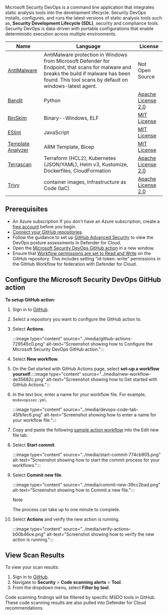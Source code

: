 Microsoft Security DevOps is a command line application that integrates static analysis tools into the development lifecycle. Security DevOps installs, configures, and runs the latest versions of static analysis tools such as, **Security Development Lifecycle (SDL)**, security and compliance tools. Security DevOps is data-driven with portable configurations that enable deterministic execution across multiple environments.

| **Name**                                                                | **Language**                                                                                                                                                                                       | **License**                                                                     |
| ----------------------------------------------------------------------- | -------------------------------------------------------------------------------------------------------------------------------------------------------------------------------------------------- | ------------------------------------------------------------------------------- |
| [AntiMalware](https://www.microsoft.com/windows/comprehensive-security) | AntiMalware protection in Windows from Microsoft Defender for Endpoint, that scans for malware and breaks the build if malware has been found. This tool scans by default on windows-latest agent. | Not Open Source                                                                 |
| [Bandit](https://github.com/PyCQA/bandit)                               | Python                                                                                                                                                                                             | [Apache License 2.0](https://github.com/PyCQA/bandit/blob/master/LICENSE)       |
| [BinSkim](https://github.com/Microsoft/binskim)                         | Binary--Windows, ELF                                                                                                                                                                               | [MIT License](https://github.com/microsoft/binskim/blob/main/LICENSE)           |
| [ESlint](https://github.com/eslint/eslint)                              | JavaScript                                                                                                                                                                                         | [MIT License](https://github.com/eslint/eslint/blob/main/LICENSE)               |
| [Template Analyzer](https://github.com/Azure/template-analyzer)         | ARM Template, Bicep                                                                                                                                                                                | [MIT License](https://github.com/Azure/template-analyzer/blob/main/LICENSE.txt) |
| [Terrascan](https://github.com/accurics/terrascan)                      | Terraform (HCL2), Kubernetes (JSON/YAML), Helm v3, Kustomize, Dockerfiles, CloudFormation                                                                                                          | [Apache License 2.0](https://github.com/accurics/terrascan/blob/master/LICENSE) |
| [Trivy](https://github.com/aquasecurity/trivy)                          | container images, Infrastructure as Code (IaC)                                                                                                                                                     | [Apache License 2.0](https://github.com/aquasecurity/trivy/blob/main/LICENSE)   |

## Prerequisites

 -  An Azure subscription If you don’t have an Azure subscription, create a [free account](https://azure.microsoft.com/free/) before you begin.
 -  [Connect your GitHub repositories](/azure/defender-for-cloud/quickstart-onboard-github).
 -  Follow the guidance to set up [GitHub Advanced Security](https://docs.github.com/en/organizations/keeping-your-organization-secure/managing-security-settings-for-your-organization/managing-security-and-analysis-settings-for-your-organization) to view the DevOps posture assessments in Defender for Cloud.
 -  Open the [Microsoft Security DevOps GitHub action](https://github.com/marketplace/actions/security-devops-action) in a new window.
 -  Ensure that [Workflow permissions are set to Read and Write](https://docs.github.com/en/repositories/managing-your-repositorys-settings-and-features/enabling-features-for-your-repository/managing-github-actions-settings-for-a-repository#setting-the-permissions-of-the-github_token-for-your-repository) on the GitHub repository. This includes setting "id-token: write" permissions in the GitHub Workflow for federation with Defender for Cloud.

## Configure the Microsoft Security DevOps GitHub action

**To setup GitHub action**:

1.  Sign in to [GitHub](https://www.github.com/).
2.  Select a repository you want to configure the GitHub action to.
3.  Select **Actions**.
    
    :::image type="content" source="../media/github-actions-729545c0.png" alt-text="Screenshot showing how to Configure the Microsoft Security DevOps GitHub action.":::
    
4.  Select **New workflow**.
5.  On the Get started with GitHub Actions page, select **set-up a workflow yourself**.:::image type="content" source="../media/new-workflow-de35682c.png" alt-text="Screenshot showing how to Get started with GitHub Actions.":::
    
6.  In the text box, enter a name for your workflow file. For example, `msdevopssec.yml`.
    
    :::image type="content" source="../media/devops-code-tab-45fbfec6.png" alt-text="Screenshot showing how to enter a name for your workflow file.":::
    
7.  Copy and paste the following [sample action workflow](https://github.com/microsoft/security-devops-action/blob/main/.github/workflows/sample-workflow.yml) into the Edit new file tab.
8.  Select **Start commit**.
    
    :::image type="content" source="../media/start-commit-774cb905.png" alt-text="Screenshot showing how to start the commit process for your workflows.":::
    
9.  Select **Commit new file**.
    
    :::image type="content" source="../media/commit-new-39cc2bad.png" alt-text="Screenshot showing how to Commit a new file.":::
    

    > [!NOTE]
    > The process can take up to one minute to complete.

10. Select **Actions** and verify the new action is running.
    
    :::image type="content" source="../media/verify-actions-b00b46ce.png" alt-text="Screenshot showing how to verify the new action is running.":::
    

## View Scan Results

To view your scan results:

1.  Sign in to [GitHub](https://www.github.com/).
2.  Navigate to **Security** &gt; **Code scanning alerts** &gt; **Tool**.
3.  From the dropdown menu, select **Filter by tool**.

Code scanning findings will be filtered by specific MSDO tools in GitHub. These code scanning results are also pulled into Defender for Cloud recommendations.
